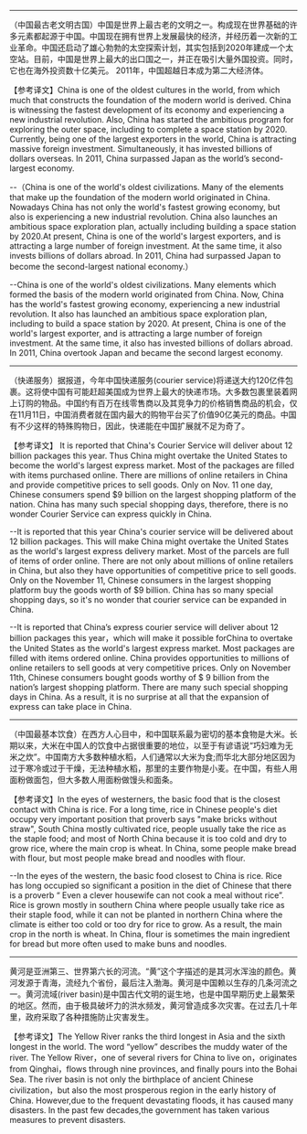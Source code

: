 ----

（中国最古老文明古国）中国是世界上最古老的文明之一。构成现在世界基础的许多元素都起源于中国。中国现在拥有世界上发展最快的经济，并经历着一次新的工业革命。中国还启动了雄心勃勃的太空探索计划，其实包括到2020年建成一个太空站。目前，中国是世界上最大的出口国之一，并正在吸引大量外国投资。同时，它也在海外投资数十亿美元。 2011年，中国超越日本成为第二大经济体。

【参考译文】China is one of the oldest cultures in the world, from which much that constructs the foundation of the modern world is derived. China is witnessing the fastest development of its economy and experiencing a new industrial revolution. Also, China has started the ambitious program for exploring the outer space, including to complete a space station by 2020. Currently, being one of the largest exporters in the world, China is attracting massive foreign investment. Simultaneously, it has invested billions of dollars overseas. In 2011, China surpassed Japan as the world’s second-largest economy.

--（China is one of the world's oldest civilizations. Many of the elements that make up the foundation of the modern world originated in China. Nowadays China has not only the world's fastest growing economy, but also is experiencing a new industrial revolution. China also launches an ambitious space exploration plan, actually including building a space station by 2020.At present, China is one of the world's largest exporters, and is attracting a large number of foreign investment. At the same time, it also invests billions of dollars abroad. In 2011, China had surpassed Japan to become the second-largest national economy.）

--China is one of the world's oldest civilizations. Many elements which formed the basis of the modern world originated from China. Now, China has the world's fastest growing economy, experiencing a new industrial revolution. It also has launched an ambitious space exploration plan, including to build a space station by 2020. At present, China is one of the world's largest exporter, and is attracting a large number of foreign investment. At the same time, it also has invested billions of dollars abroad. In 2011, China overtook Japan and became the second largest economy.

----

（快递服务）据报道，今年中国快递服务(courier service)将递送大约120亿件包裹。这将使中国有可能赶超美国成为世界上最大的快递市场。大多数包裹里装着网上订购的物品。中国约有百万在线零售商以及其竞争力的价格销售商品的机会，仅在11月11日，中国消费者就在国内最大的购物平台买了价值90亿美元的商品。中国有不少这样的特殊购物日，因此，快递能在中国扩展就不足为奇了。

【参考译文】 It is reported that China's Courier Service will deliver about 12 billion packages this year. Thus China might overtake the United States to become the world's largest express market. Most of the packages are filled with items purchased online. There are millions of online retailers in China and provide competitive prices to sell goods. Only on Nov. 11 one day, Chinese consumers spend $9 billion on the largest shopping platform of the nation. China has many such special shopping days, therefore, there is no wonder Courier Service can express quickly in China.

--It is reported that this year China's courier service will be delivered about 12 billion packages. This will make China might overtake the United States as the world's largest express delivery market. Most of the parcels are full of items of order online. There are not only about millions of online retailers in China, but also they have opportunities of competitive price to sell goods. Only on the November 11, Chinese consumers in the largest shopping platform buy the goods worth of $9 billion. China has so many special shopping days, so it's no wonder that courier service can be expanded in China.

--It is reported that China’s express courier service will deliver about 12 billion packages this year，which will make it possible forChina to overtake the United States as the world's largest express market. Most packages are filled with items ordered online. China provides opportunities to millions of online retailers to sell goods at very competitive prices. Only on November 11th, Chinese consumers bought goods worthy of $ 9 billion from the nation’s largest shopping platform. There are many such special shopping days in China. As a result, it is no surprise at all that the expansion of express can take place in China.

----

（中国最基本饮食）在西方人心目中，和中国联系最为密切的基本食物是大米。长期以来，大米在中国人的饮食中占据很重要的地位，以至于有谚语说“巧妇难为无米之炊”。中国南方大多数种植水稻，人们通常以大米为食;而华北大部分地区因为过于寒冷或过于干燥，无法种植水稻，那里的主要作物是小麦。在中国，有些人用面粉做面包，但大多数人用面粉做馒头和面条。

【参考译文】In the eyes of westerners, the basic food that is the closest contact with China is rice. For a long time, rice in Chinese people's diet occupy very important position that proverb says "make bricks without straw", South China mostly cultivated rice, people usually take the rice as the staple food; and most of North China because it is too cold and dry to grow rice, where the main crop is wheat. In China, some people make bread with flour, but most people make bread and noodles with flour.

--In the eyes of the western, the basic food closest to China is rice. Rice has long occupied so significant a position in the diet of Chinese that there is a proverb “ Even a clever housewife can not cook a meal without rice”. Rice is grown mostly in southern China where people usually take rice as their staple food, while it can not be planted in northern China where the climate is either too cold or too dry for rice to grow. As a result, the main crop in the north is wheat. In China, flour is sometimes the main ingredient for bread but more often used to make buns and noodles.

----

黄河是亚洲第三、世界第六长的河流。“黄”这个字描述的是其河水浑浊的颜色。黄河发源于青海，流经九个省份，最后注入渤海。黄河是中国赖以生存的几条河流之一。黄河流域(river basin)是中国古代文明的诞生地，也是中国早期历史上最繁荣的地区。然而，由于极具破坏力的洪水频发，黄河曾造成多次灾害。在过去几十年里，政府采取了各种措施防止灾害发生。

【参考译文】The Yellow River ranks the third longest in Asia and the sixth longest in the world. The word “yellow” describes the muddy water of the river. The Yellow River，one of several rivers for China to live on，originates from Qinghai，flows through nine provinces, and finally pours into the Bohai Sea. The river basin is not only the birthplace of ancient Chinese civilization，but also the most prosperous region in the early history of China. However,due to the frequent devastating floods, it has caused many disasters. In the past few decades,the government has taken various measures to prevent disasters.